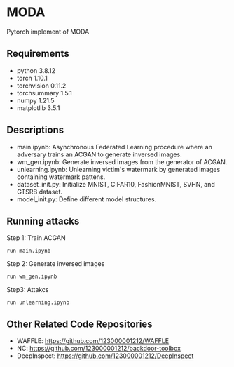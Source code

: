 # MODA
 Pytorch implement of MODA

## Requirements

- python 3.8.12
- torch 1.10.1
- torchvision 0.11.2
- torchsummary 1.5.1
- numpy 1.21.5
- matplotlib 3.5.1

## Descriptions

- main.ipynb: Asynchronous Federated Learning procedure where an adversary trains an ACGAN to generate inversed images.
- wm_gen.ipynb: Generate inversed images from the generator of ACGAN.
- unlearning.ipynb: Unlearning victim's watermark by generated images containing watermark pattens.
- dataset_init.py: Initialize MNIST, CIFAR10, FashionMNIST, SVHN, and GTSRB dataset.
- model_init.py: Define different model structures.

## Running attacks

Step 1: Train ACGAN

~~~
run main.ipynb
~~~

Step 2: Generate inversed images

~~~
run wm_gen.ipynb
~~~

Step3: Attakcs

~~~
run unlearning.ipynb
~~~

## Other Related Code Repositories

- WAFFLE: https://github.com/123000001212/WAFFLE
- NC: https://github.com/123000001212/backdoor-toolbox
- DeepInspect: https://github.com/123000001212/DeepInspect


